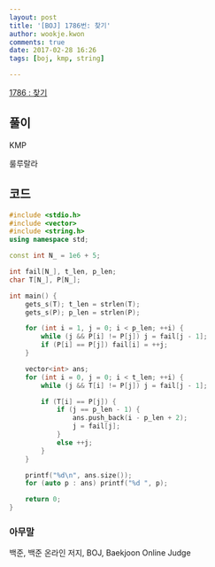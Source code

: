 ```yaml
---
layout: post
title: '[BOJ] 1786번: 찾기'
author: wookje.kwon
comments: true
date: 2017-02-28 16:26
tags: [boj, kmp, string]

---
```


[1786 : 찾기](https://www.acmicpc.net/problem/1786)

## 풀이

KMP

룰루랄라  

## 코드

```cpp
#include <stdio.h>
#include <vector>
#include <string.h>
using namespace std;

const int N_ = 1e6 + 5;

int fail[N_], t_len, p_len;
char T[N_], P[N_];

int main() {
	gets_s(T); t_len = strlen(T);
	gets_s(P); p_len = strlen(P);

	for (int i = 1, j = 0; i < p_len; ++i) {
		while (j && P[i] != P[j]) j = fail[j - 1];
		if (P[i] == P[j]) fail[i] = ++j;
	}

	vector<int> ans;
	for (int i = 0, j = 0; i < t_len; ++i) {
		while (j && T[i] != P[j]) j = fail[j - 1];

		if (T[i] == P[j]) {
			if (j == p_len - 1) {
				ans.push_back(i - p_len + 2);
				j = fail[j];
			}
			else ++j;
		}
	}

	printf("%d\n", ans.size());
	for (auto p : ans) printf("%d ", p);

	return 0;
}
```

### 아무말  
백준, 백준 온라인 저지, BOJ, Baekjoon Online Judge